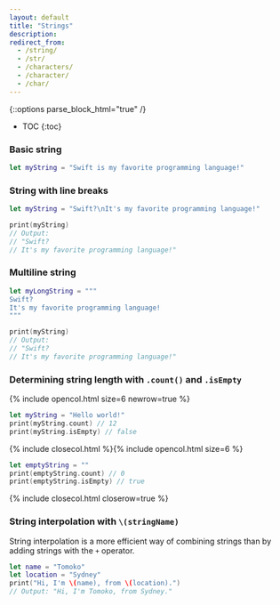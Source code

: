 ```yaml
---
layout: default
title: "Strings"
description: 
redirect_from:
  - /string/
  - /str/
  - /characters/
  - /character/
  - /char/
---
```

{::options parse_block_html="true" /}

* TOC
{:toc}

### Basic string

```swift
let myString = "Swift is my favorite programming language!"
```

### String with line breaks

```swift
let myString = "Swift?\nIt's my favorite programming language!"

print(myString)
// Output:
// "Swift?
// It's my favorite programming language!"
```

### Multiline string

```swift
let myLongString = """
Swift?
It's my favorite programming language!
"""

print(myString)
// Output:
// "Swift?
// It's my favorite programming language!"
```

### Determining string length with `.count()` and `.isEmpty`

{% include opencol.html size=6 newrow=true %}

```swift
let myString = "Hello world!"
print(myString.count) // 12
print(myString.isEmpty) // false
```

{% include closecol.html %}{% include opencol.html size=6 %}

```swift
let emptyString = ""
print(emptyString.count) // 0
print(emptyString.isEmpty) // true
```

{% include closecol.html closerow=true %}

### String interpolation with `\(stringName)`

String interpolation is a more efficient way of combining strings than by adding strings with the `+` operator.

```swift
let name = "Tomoko"
let location = "Sydney"
print("Hi, I'm \(name), from \(location).")
// Output: "Hi, I'm Tomoko, from Sydney."
```
